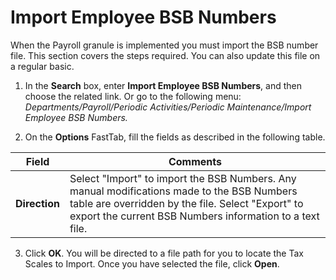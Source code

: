 # Import Employee BSB Numbers

When the Payroll granule is implemented you must import the BSB number file.  This section covers the steps required.  You can also update this file on a regular basic.
	
1.  In the **Search** box, enter **Import Employee BSB Numbers**, and then choose the related link.  Or go to the following menu:  *Departments/Payroll/Periodic Activities/Periodic Maintenance/Import Employee BSB Numbers.*

2.  On the **Options** FastTab, fill the fields as described in the following table.

|Field|	Comments|
|---|---|
|**Direction**|Select "Import" to import the BSB Numbers.  Any manual modifications made to the BSB Numbers table are overridden by the file.  Select "Export" to export the current BSB Numbers information to a text file.

3.  Click **OK**.  You will be directed to a file path for you to locate the Tax Scales to Import.  Once you have selected the file, click **Open**.


